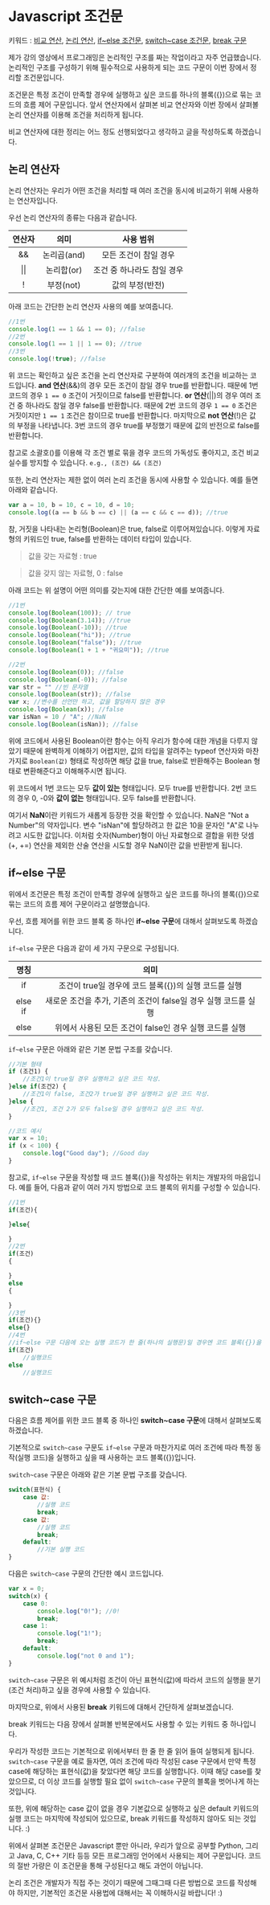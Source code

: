 # Javascript 조건문

키워드 : [비교 연산](https://www.w3schools.com/js/js_comparisons.asp), 
[논리 연산](https://www.w3schools.com/js/js_booleans.asp), [if~else 조건문](https://www.w3schools.com/js/js_if_else.asp), [switch~case 조건문](https://www.w3schools.com/js/js_switch.asp), [break 구문](https://www.w3schools.com/js/js_break.asp)

제가 강의 영상에서 프로그래밍은 논리적인 구조를 짜는 작업이라고 자주 언급했습니다. 논리적인 구조를 구성하기 위해 필수적으로 사용하게 되는 코드 구문이 이번 장에서 정리할 조건문입니다.

조건문은 특정 조건이 만족할 경우에 실행하고 싶은 코드를 하나의 블록({})으로 묶는 코드의 흐름 제어 구문입니다. 앞서 연산자에서 살펴본 비교 연산자와 이번 장에서 살펴볼 논리 연산자를 이용해 조건을 처리하게 됩니다.

비교 연산자에 대한 정리는 어느 정도 선행되었다고 생각하고 글을 작성하도록 하겠습니다.

## 논리 연산자
논리 연산자는 우리가 어떤 조건을 처리할 때 여러 조건을 동시에 비교하기 위해 사용하는 연산자입니다. 

우선 논리 연산자의 종류는 다음과 같습니다.

연산자|의미|사용 범위
:-:|:-:|:-:
&&|논리곱(and)|모든 조건이 참일 경우
&vert;&vert;|논리합(or)|조건 중 하나라도 참일 경우
!|부정(not)|값의 부정(반전)

아래 코드는 간단한 논리 연산자 사용의 예를 보여줍니다.
```javascript
//1번
console.log(1 == 1 && 1 == 0); //false
//2번
console.log(1 == 1 || 1 == 0); //true
//3번
console.log(!true); //false
```
위 코드는 확인하고 싶은 조건을 논리 연산자로 구분하여 여러개의 조건을 비교하는 코드입니다. **and 연산**(&&)의 경우 모든 조건이 참일 경우 true를 반환합니다. 때문에 1번 코드의 경우 `1 == 0` 조건이 거짓이므로 false를 반환합니다. **or 연산**(||)의 경우 여러 조건 중 하나라도 참일 경우 false를 반환합니다. 때문에 2번 코드의 경우 `1 == 0` 조건은 거짓이지만 `1 == 1` 조건은 참이므로 true를 반환합니다. 마지막으로 **not 연산**(!)은 값의 부정을 나타냅니다. 3번 코드의 경우 true를 부정했기 때문에 값의 반전으로 false를 반환합니다.

참고로 소괄호()를 이용해 각 조건 별로 묶을 경우 코드의 가독성도 좋아지고, 조건 비교 실수를 방지할 수 있습니다. `e.g., (조건) && (조건)`

또한, 논리 연산자는 제한 없이 여러 논리 조건을 동시에 사용할 수 있습니다. 예를 들면 아래와 같습니다.
```javascript
var a = 10, b = 10, c = 10, d = 10;
console.log((a == b && b == c) || (a == c && c == d)); //true
```
참, 거짓을 나타내는 논리형(Boolean)은 true, false로 이루어져있습니다. 이렇게 자료형의 키워드인 true, false를 반환하는 데이터 타입이 있습니다. 

> 값을 갖는 자료형 : true

> 값을 갖지 않는 자료형, 0 : false

아래 코드는 위 설명이 어떤 의미를 갖는지에 대한 간단한 예를 보여줍니다.
```javascript
//1번
console.log(Boolean(100)); // true
console.log(Boolean(3.14)); //true
console.log(Boolean(-10)); //true
console.log(Boolean("hi")); //true
console.log(Boolean("false")); //true
console.log(Boolean(1 + 1 + "귀요미")); //true

//2번
console.log(Boolean(0)); //false
console.log(Boolean(-0)); //false
var str = "" //빈 문자열
console.log(Boolean(str)); //false
var x; //변수를 선언만 하고, 값을 할당하지 않은 경우
console.log(Boolean(x)); //false
var isNan = 10 / "A"; //NaN
console.log(Boolean(isNan)); //false
```
위에 코드에서 사용된 Boolean이란 함수는 아직 우리가 함수에 대한 개념을 다루지 않았기 때문에 완벽하게 이해하기 어렵지만, 값의 타입을 알려주는 typeof 연산자와 마찬가지로 `Boolean(값)` 형태로 작성하면 해당 값을 true, false로 반환해주는 Boolean 형태로 변환해준다고 이해해주시면 됩니다.

위 코드에서 1번 코드는 모두 **값이 있는** 형태입니다. 모두 true를 반환합니다. 2번 코드의 경우 0, -0와 **값이 없는** 형태입니다. 모두 false를 반환합니다. 

여기서 **NaN**이란 키워드가 새롭게 등장한 것을 확인할 수 있습니다. NaN은 "Not a Number"의 약자입니다. 변수 "isNan"에 할당하려고 한 값은 10을 문자인 "A"로 나누려고 시도한 값입니다. 이처럼 숫자(Number)형이 아닌 자료형으로 결합을 위한 덧셈(+, +=) 연산을 제외한 산술 연산을 시도할 경우 NaN이란 값을 반환받게 됩니다.

## if~else 구문
위에서 조건문은 특정 조건이 만족할 경우에 실행하고 싶은 코드를 하나의 블록({})으로 묶는 코드의 흐름 제어 구문이라고 설명했습니다. 

우선, 흐름 제어를 위한 코드 블록 중 하나인 **if~else 구문**에 대해서 살펴보도록 하겠습니다.

`if~else` 구문은 다음과 같이 세 가지 구문으로 구성됩니다.

명칭|의미
:-:|:-:
if|조건이 true일 경우에 코드 블록({})의 실행 코드를 실행
else if|새로운 조건을 추가, 기존의 조건이 false일 경우 실행 코드를 실행
else|위에서 사용된 모든 조건이 false인 경우 실행 코드를 실행

`if~else` 구문은 아래와 같은 기본 문법 구조를 갖습니다.
```javascript
//기본 형태
if (조건1) {
    //조건1이 true일 경우 실행하고 싶은 코드 작성.
}else if(조건2) {
    //조건1이 false, 조건2가 true일 경우 실행하고 싶은 코드 작성.
}else {
    //조건1, 조건 2가 모두 false일 경우 실행하고 싶은 코드 작성.
}

//코드 예시
var x = 10;
if (x < 100) {
    console.log("Good day"); //Good day
}
``` 

참고로, `if~else` 구문을 작성할 때 코드 블록({})을 작성하는 위치는 개발자의 마음입니다. 예를 들어, 다음과 같이 여러 가지 방법으로 코드 블록의 위치를 구성할 수 있습니다.
```javascript
//1번
if(조건){

}else{

} 
//2번
if(조건)
{

}
else
{

} 
//3번
if(조건){}
else{}
//4번
//if~else 구문 다음에 오는 실행 코드가 한 줄(하나의 실행문)일 경우엔 코드 블록({})을 생략할 수 있습니다. 사실, 전 코드의 가독성을 위해 권장하지 않습니다. :)
if(조건)
    //실행코드
else
    //실행코드

```

## switch~case 구문
다음은 흐름 제어를 위한 코드 블록 중 하나인 **switch~case 구문**에 대해서 살펴보도록 하겠습니다.

기본적으로 `switch~case` 구문도 `if~else` 구문과 마찬가지로 여러 조건에 따라 특정 동작(실행 코드)을 실행하고 싶을 때 사용하는 코드 블록({})입니다.

`switch~case` 구문은 아래와 같은 기본 문법 구조를 갖습니다.
```javascript
switch(표현식) {
    case 값:
        //실행 코드
        break;
    case 값:
        //실행 코드
        break;
    default:
        //기본 실행 코드
}
```
다음은 `switch~case` 구문의 간단한 예시 코드입니다.
```javascript
var x = 0;
switch(x) {
    case 0:
        console.log("0!"); //0!
        break;
    case 1:
        console.log("1!");
        break;
    default:
        console.log("not 0 and 1");
}
```
`switch~case` 구문은 위 예시처럼 조건이 아닌 표현식(값)에 따라서 코드의 실행을 분기(조건 처리)하고 싶을 경우에 사용할 수 있습니다.

마지막으로, 위에서 사용된 **break** 키워드에 대해서 간단하게 살펴보겠습니다. 

break 키워드는 다음 장에서 살펴볼 반복문에서도 사용할 수 있는 키워드 중 하나입니다. 

우리가 작성한 코드는 기본적으로 위에서부터 한 줄 한 줄 읽어 들여 실행되게 됩니다. `switch~case` 구문을 예로 들자면, 여러 조건에 따라 작성된 case 구문에서 만약 특정 case에 해당하는 표현식(값)을 찾았다면 해당 코드를 실행합니다. 이때 해당 case를 찾았으므로, 더 이상 코드를 실행할 필요 없이 `switch~case` 구문의 블록을 벗어나게 하는 것입니다. 

또한, 위에 해당하는 case 값이 없을 경우 기본값으로 실행하고 싶은 default 키워드의 실행 코드는 마지막에 작성되어 있으므로, break 키워드를 작성하지 않아도 되는 것입니다. :) 

위에서 살펴본 조건문은 Javascript 뿐만 아니라, 우리가 앞으로 공부할 Python, 그리고 Java, C, C++ 기타 등등 모든 프로그래밍 언어에서 사용되는 제어 구문입니다. 코드의 절반 가량은 이 조건문을 통해 구성된다고 해도 과언이 아닙니다. 

논리 조건은 개발자가 직접 주는 것이기 때문에 그때그때 다른 방법으로 코드를 작성해야 하지만, 기본적인 조건문 사용법에 대해서는 꼭 이해하시길 바랍니다! :)